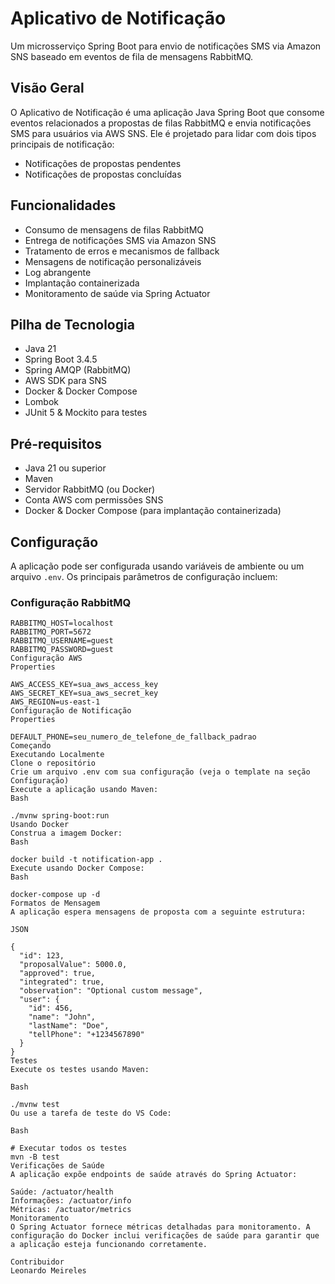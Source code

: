 # Aplicativo de Notificação

Um microsserviço Spring Boot para envio de notificações SMS via Amazon SNS baseado em eventos de fila de mensagens RabbitMQ.

## Visão Geral

O Aplicativo de Notificação é uma aplicação Java Spring Boot que consome eventos relacionados a propostas de filas RabbitMQ e envia notificações SMS para usuários via AWS SNS. Ele é projetado para lidar com dois tipos principais de notificação:
- Notificações de propostas pendentes
- Notificações de propostas concluídas

## Funcionalidades

- Consumo de mensagens de filas RabbitMQ
- Entrega de notificações SMS via Amazon SNS
- Tratamento de erros e mecanismos de fallback
- Mensagens de notificação personalizáveis
- Log abrangente
- Implantação containerizada
- Monitoramento de saúde via Spring Actuator

## Pilha de Tecnologia

- Java 21
- Spring Boot 3.4.5
- Spring AMQP (RabbitMQ)
- AWS SDK para SNS
- Docker & Docker Compose
- Lombok
- JUnit 5 & Mockito para testes

## Pré-requisitos

- Java 21 ou superior
- Maven
- Servidor RabbitMQ (ou Docker)
- Conta AWS com permissões SNS
- Docker & Docker Compose (para implantação containerizada)

## Configuração

A aplicação pode ser configurada usando variáveis de ambiente ou um arquivo `.env`. Os principais parâmetros de configuração incluem:

### Configuração RabbitMQ
```properties
RABBITMQ_HOST=localhost
RABBITMQ_PORT=5672
RABBITMQ_USERNAME=guest
RABBITMQ_PASSWORD=guest
Configuração AWS
Properties

AWS_ACCESS_KEY=sua_aws_access_key
AWS_SECRET_KEY=sua_aws_secret_key
AWS_REGION=us-east-1
Configuração de Notificação
Properties

DEFAULT_PHONE=seu_numero_de_telefone_de_fallback_padrao
Começando
Executando Localmente
Clone o repositório
Crie um arquivo .env com sua configuração (veja o template na seção Configuração)
Execute a aplicação usando Maven:
Bash

./mvnw spring-boot:run
Usando Docker
Construa a imagem Docker:
Bash

docker build -t notification-app .
Execute usando Docker Compose:
Bash

docker-compose up -d
Formatos de Mensagem
A aplicação espera mensagens de proposta com a seguinte estrutura:

JSON

{
  "id": 123,
  "proposalValue": 5000.0,
  "approved": true,
  "integrated": true,
  "observation": "Optional custom message",
  "user": {
    "id": 456,
    "name": "John",
    "lastName": "Doe",
    "tellPhone": "+1234567890"
  }
}
Testes
Execute os testes usando Maven:

Bash

./mvnw test
Ou use a tarefa de teste do VS Code:

Bash

# Executar todos os testes
mvn -B test
Verificações de Saúde
A aplicação expõe endpoints de saúde através do Spring Actuator:

Saúde: /actuator/health
Informações: /actuator/info
Métricas: /actuator/metrics
Monitoramento
O Spring Actuator fornece métricas detalhadas para monitoramento. A configuração do Docker inclui verificações de saúde para garantir que a aplicação esteja funcionando corretamente.

Contribuidor
Leonardo Meireles
